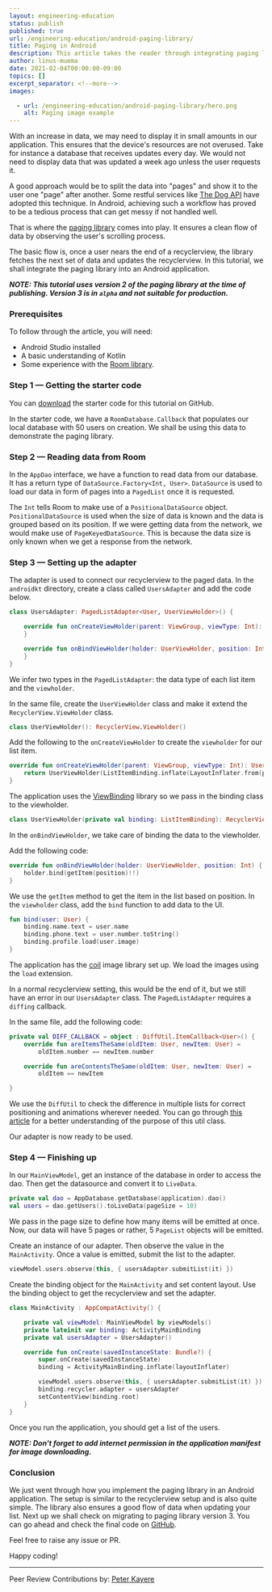 ```yaml
---
layout: engineering-education
status: publish
published: true
url: /engineering-education/android-paging-library/
title: Paging in Android
description: This article takes the reader through integrating paging library into an Android application. Paging library helps in fetching data in page sets rather than a single list.
author: linus-muema
date: 2021-02-04T00:00:00-09:00
topics: []
excerpt_separator: <!--more-->
images:

  - url: /engineering-education/android-paging-library/hero.png
    alt: Paging image example
---
```

With an increase in data, we may need to display it in small amounts in our application. This ensures that the device's resources are not overused. Take for instance a database that receives updates every day. We would not need to display data that was updated a week ago unless the user requests it. 
<!--more-->
A good approach would be to split the data into "pages" and show it to the user one "page" after another. Some restful services like [The Dog API](https://docs.thedogapi.com/) have adopted this technique. In Android, achieving such a workflow has proved to be a tedious process that can get messy if not handled well. 

That is where the [paging library](https://developer.android.com/topic/libraries/architecture/paging) comes into play. It ensures a clean flow of data by observing the user's scrolling process. 

The basic flow is, once a user nears the end of a recyclerview, the library fetches the next set of data and updates the recyclerview. In this tutorial, we shall integrate the paging library into an Android application.

***NOTE: This tutorial uses version 2 of the paging library at the time of publishing. Version 3 is in `alpha` and not suitable for production.***

### Prerequisites
To follow through the article, you will need:
- Android Studio installed
- A basic understanding of Kotlin
- Some experience with the [Room library](/engineering-education/introduction-to-room-db).

### Step 1 — Getting the starter code
You can [download](https://github.com/LinusMuema/kotlin/archive/54d55dbdda3afd9d166e765a3f8107eee2745954.zip) the starter code for this tutorial on GitHub.

In the starter code, we have a `RoomDatabase.Callback` that populates our local database with 50 users on creation. We shall be using this data to demonstrate the paging library.

### Step 2 — Reading data from Room
In the `AppDao` interface, we have a function to read data from our database. It has a return type of `DataSource.Factory<Int, User>`. `DataSource` is used to load our data in form of pages into a `PagedList` once it is requested.

The `Int` tells Room to make use of a `PositionalDataSource` object. `PositionalDataSource` is used when the size of data is known and the data is grouped based on its position. If we were getting data from the network, we would make use of `PageKeyedDataSource`. This is because the data size is only known when we get a response from the network.

### Step 3 — Setting up the adapter
The adapter is used to connect our recyclerview to the paged data. In the `androidkt` directory, create a class called `UsersAdapter` and add the code below.

```kotlin
class UsersAdapter: PagedListAdapter<User, UserViewHolder>() {

    override fun onCreateViewHolder(parent: ViewGroup, viewType: Int): UserViewHolder {
    }

    override fun onBindViewHolder(holder: UserViewHolder, position: Int) {
    }
}
```

We infer two types in the `PagedListAdapter`: the data type of each list item and the `viewholder`.

In the same file, create the `UserViewHolder` class and make it extend the `RecyclerView.ViewHolder` class.

```kotlin
class UserViewHolder(): RecyclerView.ViewHolder()
```

Add the following to the `onCreateViewHolder` to create the `viewholder` for our list item.

```kotlin
override fun onCreateViewHolder(parent: ViewGroup, viewType: Int): UserViewHolder {
    return UserViewHolder(ListItemBinding.inflate(LayoutInflater.from(parent.context), parent, false))
}
```

The application uses the [ViewBinding](https://developer.android.com/topic/libraries/view-binding) library so we pass in the binding class to the viewholder.

```kotlin
class UserViewHolder(private val binding: ListItemBinding): RecyclerView.ViewHolder(binding.root)
```

In the `onBindViewHolder`, we take care of binding the data to the viewholder. 

Add the following code:

```kotlin
override fun onBindViewHolder(holder: UserViewHolder, position: Int) {
    holder.bind(getItem(position)!!)
}
```

We use the `getItem` method to get the item in the list based on position. In the `viewholder` class, add the `bind` function to add data to the UI.

```kotlin
fun bind(user: User) {
    binding.name.text = user.name
    binding.phone.text = user.number.toString()
    binding.profile.load(user.image)
}
```

The application has the [coil](https://github.com/coil-kt/coil) image library set up. We load the images using the `load` extension.

In a normal recyclerview setting, this would be the end of it, but we still have an error in our `UsersAdapter` class. The `PagedListAdapter` requires a `diffing` callback.

In the same file, add the following code:

```kotlin
private val DIFF_CALLBACK = object : DiffUtil.ItemCallback<User>() {
    override fun areItemsTheSame(oldItem: User, newItem: User) =
        oldItem.number == newItem.number

    override fun areContentsTheSame(oldItem: User, newItem: User) =
        oldItem == newItem

}
```

We use the `DiffUtil` to check the difference in multiple lists for correct positioning and animations wherever needed. You can go through [this article](https://medium.com/@sienatime/investigating-pagedlistadapter-performance-and-diffutil-970a20285a24) for a better understanding of the purpose of this util class.

Our adapter is now ready to be used.

### Step 4 — Finishing up
In our `MainViewModel`, get an instance of the database in order to access the dao. Then get the datasource and convert it to `LiveData`.

```kotlin
private val dao = AppDatabase.getDatabase(application).dao()
val users = dao.getUsers().toLiveData(pageSize = 10)
```

We pass in the page size to define how many items will be emitted at once. Now, our data will have 5 pages or rather, 5 `PageList` objects will be emitted.

Create an instance of our adapter. Then observe the value in the `MainActivity`. Once a value is emitted, submit the list to the adapter.

```kotlin
viewModel.users.observe(this, { usersAdapter.submitList(it) })
```

Create the binding object for the `MainActivity` and set content layout. Use the binding object to get the recyclerview and set the adapter.

```kotlin
class MainActivity : AppCompatActivity() {

    private val viewModel: MainViewModel by viewModels()
    private lateinit var binding: ActivityMainBinding
    private val usersAdapter = UsersAdapter()

    override fun onCreate(savedInstanceState: Bundle?) {
        super.onCreate(savedInstanceState)
        binding = ActivityMainBinding.inflate(layoutInflater)

        viewModel.users.observe(this, { usersAdapter.submitList(it) })
        binding.recycler.adapter = usersAdapter
        setContentView(binding.root)
    }
}
```

Once you run the application, you should get a list of the users.

***NOTE: Don't forget to add internet permission in the application manifest for image downloading.***

### Conclusion
We just went through how you implement the paging library in an Android application. The setup is similar to the recyclerview setup and is also quite simple. The library also ensures a good flow of data when updating your list. Next up we shall check on migrating to paging library version 3. You can go ahead and check the final code on [GitHub](https://github.com/LinusMuema/kotlin/tree/paging-2). 

Feel free to raise any issue or PR.

Happy coding!

---
Peer Review Contributions by: [Peter Kayere](/engineering-education/authors/peter-kayere/)
